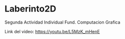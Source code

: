 # Laberinto2D
 Segunda Actividad Individual Fund. Computacion Grafica


Link del video:
https://youtu.be/L5MzK_mHenE
